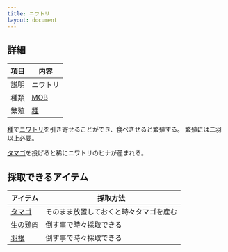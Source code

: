 ```yaml
---
title: ニワトリ
layout: document
---
```

## 詳細

|項目|内容|
|---|---|
|説明|ニワトリ|
|種類|[MOB](MOB)|
|繁殖|[種](種)|

[種](種)で[ニワトリ](ニワトリ)を引き寄せることができ、食べさせると繁殖する。
繁殖には二羽以上必要。

[タマゴ](タマゴ)を投げると稀にニワトリのヒナが産まれる。

## 採取できるアイテム

|アイテム|採取方法|
|---|---|
|[タマゴ](タマゴ)|そのまま放置しておくと時々タマゴを産む|
|[生の鶏肉](生の鶏肉)|倒す事で時々採取できる|
|[羽根](羽根)|倒す事で時々採取できる|
